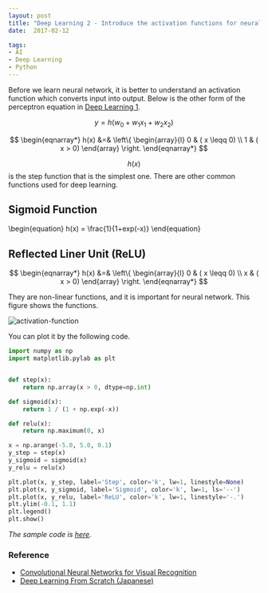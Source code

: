 ```yaml
---
layout: post
title: "Deep Learning 2 - Introduce the activation functions for neural network"
date:  2017-02-12

tags:
- AI
- Deep Learning
- Python
---
```


Before we learn neural network, it is better to understand an activation function which converts input into output. Below is the other form of the perceptron equation in [Deep Learning 1](https://schwalbe10.github.io/thinkage/2017/01/21/perceptron.html).

$$
\begin{equation}
    y = h ( w_0 + w_1x_1 + w_2x_2 )
\end{equation}
$$

$$
\begin{eqnarray*}
    h(x) &=& \left\{
        \begin{array}{l}
            0 & ( x \leqq 0) \\
            1 & ( x > 0)
        \end{array}
    \right.
\end{eqnarray*}
$$

$$ h(x) $$ is the step function that is the simplest one. There are other common functions used for deep learning.

## Sigmoid Function

\begin{equation}
    h(x) = \frac{1}{1+exp(-x)}
\end{equation}

## Reflected Liner Unit (ReLU)

$$
\begin{eqnarray*}
    h(x) &=& \left\{
        \begin{array}{l}
            0 & ( x \leqq 0) \\
            x & ( x > 0)
        \end{array}
    \right.
\end{eqnarray*}
$$

They are non-linear functions, and it is important for neural network. This figure shows the functions.

 ![activation-function]({{site.github.url}}/images/posts/activation-function.png)

You can plot it by the following code.

~~~ python
import numpy as np
import matplotlib.pylab as plt


def step(x):
    return np.array(x > 0, dtype=np.int)

def sigmoid(x):
    return 1 / (1 + np.exp(-x))

def relu(x):
    return np.maximum(0, x)

x = np.arange(-5.0, 5.0, 0.1)
y_step = step(x)
y_sigmoid = sigmoid(x)
y_relu = relu(x)

plt.plot(x, y_step, label='Step', color='k', lw=1, linestyle=None)
plt.plot(x, y_sigmoid, label='Sigmoid', color='k', lw=1, ls='--')
plt.plot(x, y_relu, label='ReLU', color='k', lw=1, linestyle='-.')
plt.ylim(-0.1, 1.1)
plt.legend()
plt.show()
~~~

*The sample code is [here](https://github.com/schwalbe10/ThinkageDeepLearning).*

### Reference

<div class="list">
  <ul>
    <li><a href="http://cs231n.github.io/neural-networks-1/">Convolutional Neural Networks for Visual Recognition</a></li>
    <li><a href="https://www.amazon.co.jp/gp/product/4873117585/ref=as_li_tf_tl?ie=UTF8&camp=247&creative=1211&creativeASIN=4873117585&linkCode=as2&tag=schwalbe0d-22">Deep Learning From Scratch (Japanese)</a></li>
  </ul>
</div>
